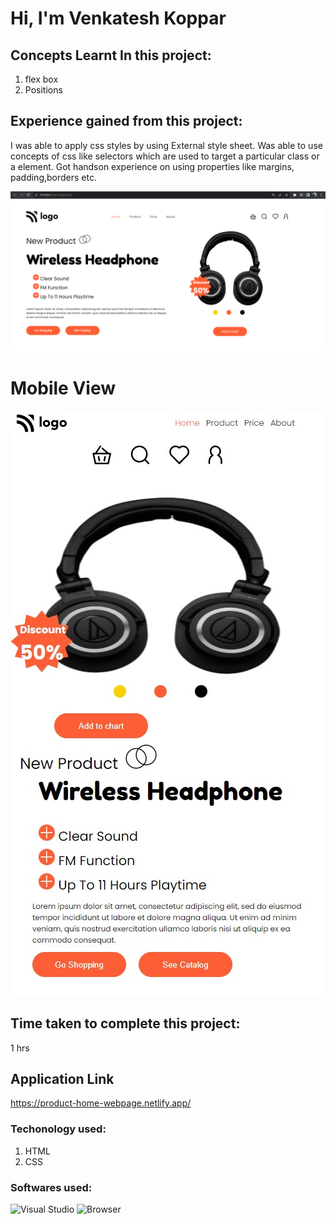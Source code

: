 # Hi, I'm Venkatesh Koppar

## Concepts Learnt In this project:

1. flex box 
2. Positions


## Experience gained from this project:
I was able to apply css styles by using External style sheet. 
Was able to use concepts of css like selectors which are used to target a particular class or a element. Got handson experience on using properties like margins, padding,borders etc.   

![image](./Output.png)
# Mobile View
![Mobileimage](./MobileScreenshot.png)

## Time taken to complete this project:
1 hrs

## Application Link
https://product-home-webpage.netlify.app/

### Techonology used:
1. HTML
2. CSS

### Softwares used:
![Visual Studio](https://img.shields.io/badge/Code--editor-Visual%20Studio-green)
![Browser](https://img.shields.io/badge/Browser-Google--Chrome-green)
